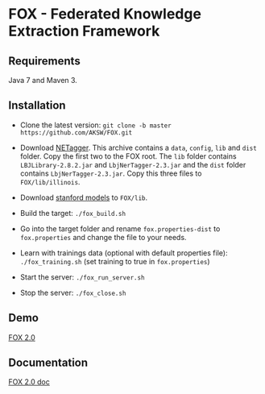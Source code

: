[1]: http://repo1.maven.org/maven2/edu/stanford/nlp/stanford-corenlp/3.2.0/stanford-corenlp-3.2.0-models.jar
[2]: http://cogcomp.cs.illinois.edu/download/software/45
[3]: http://sourceforge.net/projects/balie
[4]: http://aksw.org/Projects/FOX.html
[5]: http://139.18.2.164:4444/demo/index.html#!/home

FOX - Federated Knowledge Extraction Framework
==============================================

Requirements
---
Java 7 and Maven 3.

Installation
---
* Clone the latest version:
 `git clone -b master https://github.com/AKSW/FOX.git`

* Download [NETagger][2]. This archive contains a `data`, `config`, `lib` and  `dist` folder. Copy the first two to the FOX root.
  The `lib` folder  contains `LBJLibrary-2.8.2.jar` and `LbjNerTagger-2.3.jar` and the `dist` folder contains `LbjNerTagger-2.3.jar`.
  Copy this three files to `FOX/lib/illinois`.

* Download [stanford models][1] to `FOX/lib`.

* Build the target:
  `./fox_build.sh`
  
* Go into the target folder and rename `fox.properties-dist` to `fox.properties` and change the file to your needs.

* Learn with trainings data (optional with default properties file):
  `./fox_training.sh` (set training to true in  `fox.properties`)

* Start the server:
  `./fox_run_server.sh`

* Stop the server:
  `./fox_close.sh`


Demo
----
[FOX 2.0][4]

Documentation
----
[FOX 2.0 doc][5]
